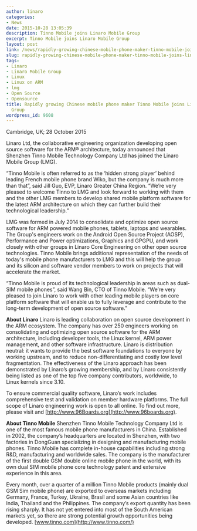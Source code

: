 ```yaml
---
author: linaro
categories:
- News
date: 2015-10-28 13:05:39
description: Tinno Mobile joins Linaro Mobile Group
excerpt: Tinno Mobile joins Linaro Mobile Group
layout: post
link: /news/rapidly-growing-chinese-mobile-phone-maker-tinno-mobile-joins-linaro-mobile-group/
slug: rapidly-growing-chinese-mobile-phone-maker-tinno-mobile-joins-linaro-mobile-group
tags:
- Linaro
- Linaro Mobile Group
- Linux
- Linux on ARM
- lmg
- Open Source
- Opensource
title: Rapidly growing Chinese mobile phone maker Tinno Mobile joins Linaro Mobile
  Group
wordpress_id: 9608
---
```


Cambridge, UK; 28 October 2015

Linaro Ltd, the collaborative engineering organization developing open source software for the ARM® architecture, today announced that Shenzhen Tinno Mobile Technology Company Ltd has joined the Linaro Mobile Group (LMG).

“Tinno Mobile is often referred to as the ‘hidden strong player’ behind leading French mobile phone brand Wiko, but the company is much more than that”, said Jill Guo, EVP, Linaro Greater China Region. “We’re very pleased to welcome Tinno to LMG and look forward to working with them and the other LMG members to develop shared mobile platform software for the latest ARM architecture on which they can further build their technological leadership.”

LMG was formed in July 2014 to consolidate and optimize open source software for ARM powered mobile phones, tablets, laptops and wearables. The Group's engineers work on the Android Open Source Project (AOSP), Performance and Power optimizations, Graphics and GPGPU, and work closely with other groups in Linaro Core Engineering on other open source technologies. Tinno Mobile brings additional representation of the needs of today's mobile phone manufacturers to LMG and this will help the group and its silicon and software vendor members to work on projects that will accelerate the market.

“Tinno Mobile is proud of its technological leadership in areas such as dual-SIM mobile phones”, said Wang Bin, CTO of Tinno Mobile. “We’re very pleased to join Linaro to work with other leading mobile players on core platform software that will enable us to fully leverage and contribute to the long-term development of open source software.”

**About Linaro**
Linaro is leading collaboration on open source development in the ARM ecosystem. The company has over 250 engineers working on consolidating and optimizing open source software for the ARM architecture, including developer tools, the Linux kernel, ARM power management, and other software infrastructure. Linaro is distribution neutral: it wants to provide the best software foundations to everyone by working upstream, and to reduce non-differentiating and costly low level fragmentation. The effectiveness of the Linaro approach has been demonstrated by Linaro’s growing membership, and by Linaro consistently being listed as one of the top five company contributors, worldwide, to Linux kernels since 3.10.

To ensure commercial quality software, Linaro’s work includes comprehensive test and validation on member hardware platforms. The full scope of Linaro engineering work is open to all online. To find out more, please visit []() and [http://www.96Boards.org](http://www.96boards.org).

**About Tinno Mobile**
Shenzhen Tinno Mobile Technology Company Ltd is one of the most famous mobile phone manufacturers in China. Established in 2002, the company’s headquarters are located in Shenzhen, with two factories in DongGuan specializing in designing and manufacturing mobile phones. Tinno Mobile has complete in-house capabilities including strong R&D, manufacturing and worldwide sales. The company is the manufacturer of the first double GSM double online mobile phone in the world, with its own dual SIM mobile phone core technology patent and extensive experience in this area.

Every month, over a quarter of a million Tinno Mobile products (mainly dual GSM Sim mobile phone) are exported to overseas markets including Germany, France, Turkey, Ukraine, Brasil and some Asian countries like India, Thailand and the Philippines. The company’s export quantity has been rising sharply. It has not yet entered into most of the South American markets yet, so there are strong potential growth opportunities being developed. [www.tinno.com](http://www.tinno.com/)